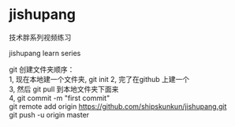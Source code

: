 # jishupang

技术胖系列视频练习

jishupang learn series



git 创建文件夹顺序：  
1, 现在本地建一个文件夹, git init 
2, 完了在github 上建一个  
3, 然后 git pull 到本地文件夹下面来  
4, git commit -m "first commit"  
	git remote add origin https://github.com/shipskunkun/jishupang.git  
	git push -u origin master  

